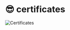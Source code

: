 #  😎 certificates

![Certificates]( https://github.com/kasty100/certificates-/blob/main/Kaustubh%20Pingalkar%20Google%20cloud%20Ready%20Certification.png)
